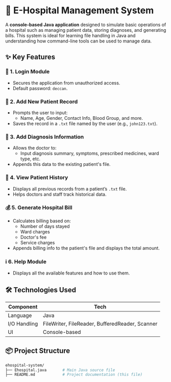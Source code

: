 # 🏥 E-Hospital Management System

A **console-based Java application** designed to simulate basic operations of a hospital such as managing patient data, storing diagnoses, and generating bills. This system is ideal for learning file handling in Java and understanding how command-line tools can be used to manage data.

## ✨ Key Features

### 🔐 1. Login Module
- Secures the application from unauthorized access.
- Default password: `deccan`.

### 🧾 2. Add New Patient Record
- Prompts the user to input:
  - Name, Age, Gender, Contact Info, Blood Group, and more.
- Saves the record in a `.txt` file named by the user (e.g., `john123.txt`).

### 🧪 3. Add Diagnosis Information
- Allows the doctor to:
  - Input diagnosis summary, symptoms, prescribed medicines, ward type, etc.
- Appends this data to the existing patient's file.

### 📖 4. View Patient History
- Displays all previous records from a patient’s `.txt` file.
- Helps doctors and staff track historical data.

### 💰 5. Generate Hospital Bill
- Calculates billing based on:
  - Number of days stayed
  - Ward charges
  - Doctor's fee
  - Service charges
- Appends billing info to the patient's file and displays the total amount.

### ℹ️ 6. Help Module
- Displays all the available features and how to use them.

## 🛠️ Technologies Used

| Component      | Tech           |
|----------------|----------------|
| Language       | Java           |
| I/O Handling   | FileWriter, FileReader, BufferedReader, Scanner |
| UI             | Console-based  |

## 📦 Project Structure

```bash
ehospital-system/
├── Ehospital.java       # Main Java source file
├── README.md            # Project documentation (this file)


